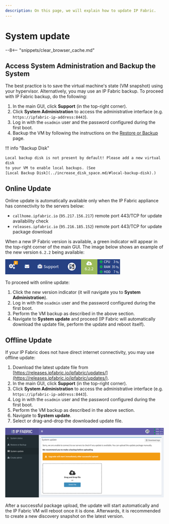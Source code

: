 ```yaml
---
description: On this page, we will explain how to update IP Fabric.
---
```


# System update

--8<-- "snippets/clear_browser_cache.md"

## Access System Administration and Backup the System

The best practice is to save the virtual machine's state (VM snapshot) using
your hypervisor. Alternatively, you may use an IP Fabric backup. To proceed with
IP Fabric backup, do the following:

1. In the main GUI, click **Support** (in the top-right corner).
2. Click **System Administration** to access the administrative interface (e.g.
   `https://ipfabric-ip-address:8443`).
3. Log in with the `osadmin` user and the password configured during the first
   boot.
4. Backup the VM by following the instructions on the
   [Restore or Backup](restore_or_backup.md) page.

!!! info "Backup Disk"

    Local backup disk is not present by default! Please add a new virtual disk
    to your VM to enable local backups. (See
    [Local Backup Disk](../increase_disk_space.md/#local-backup-disk).)

## Online Update

Online update is automatically available only when the IP Fabric appliance has connectivity to the servers below:

* `callhome.ipfabric.io` (`95.217.156.217`) remote port 443/TCP for update
  availability check
* `releases.ipfabric.io` (`95.216.185.152`) remote port 443/TCP for update
  package download

When a new IP Fabric version is available, a green indicator will appear in the
top-right corner of the main GUI. The image below shows an example of the new
version `6.2.2` being available:

![New version 6.2.2 available](system_update_new_version.png)

To proceed with online update:

1. Click the new version indicator (it will navigate you to **System
   Administration**).
2. Log in with the `osadmin` user and the password configured during the first
   boot.
3. Perform the VM backup as described in the above section.
4. Navigate to **System update** and proceed (IP Fabric will automatically
   download the update file, perform the update and reboot itself).

## Offline Update

If your IP Fabric does not have direct internet connectivity, you may use
offline update:

1. Download the latest update file from
   [https://releases.ipfabric.io/ipfabric/updates/](https://releases.ipfabric.io/ipfabric/updates/).
2. In the main GUI, click **Support** (in the top-right corner).
3. Click **System Administration** to access the administrative interface (e.g.
   `https://ipfabric-ip-address:8443`).
4. Log in with the `osadmin` user and the password configured during the first
   boot.
5. Perform the VM backup as described in the above section.
6. Navigate to **System update**.
7. Select or drag-and-drop the downloaded update file.

![IP Fabric system update in progress](system_update.png)

After a successful package upload, the update will start automatically and the
IP Fabric VM will reboot once it is done. Afterwards, it is recommended to
create a new discovery snapshot on the latest version.

